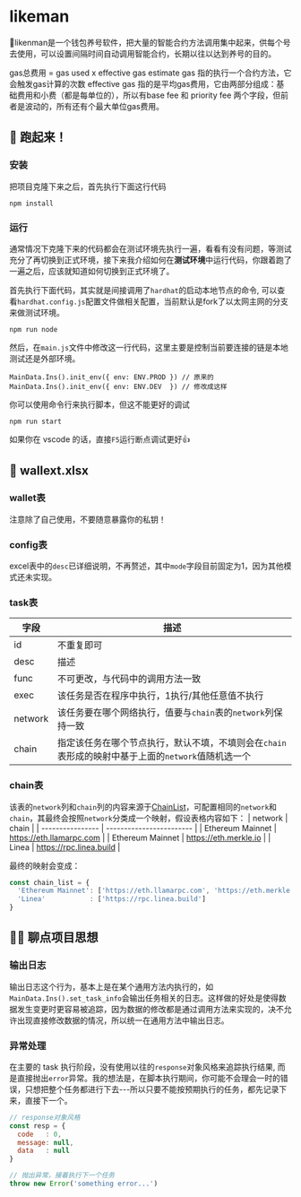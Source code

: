 # likeman
🦸likenman是一个钱包养号软件，把大量的智能合约方法调用集中起来，供每个号去使用，可以设置间隔时间自动调用智能合约，长期以往以达到养号的目的。

gas总费用 = gas used x effective gas
estimate gas  指的执行一个合约方法，它会触发gas计算的次数
effective gas 指的是平均gas费用，它由两部分组成：基础费用和小费（都是每单位的），所以有base fee 和 priority fee 两个字段，但前者是波动的，所有还有个最大单位gas费用。

## 🔧 跑起来！
### 安装
把项目克隆下来之后，首先执行下面这行代码
```
npm install
```
### 运行
通常情况下克隆下来的代码都会在测试环境先执行一遍，看看有没有问题，等测试充分了再切换到正式环境，接下来我介绍如何在**测试环境**中运行代码，你跟着跑了一遍之后，应该就知道如何切换到正式环境了。

首先执行下面代码，其实就是间接调用了`hardhat`的启动本地节点的命令, 可以查看`hardhat.config.js`配置文件做相关配置，当前默认是fork了以太网主网的分支来做测试环境。
```
npm run node
```
然后，在`main.js`文件中修改这一行代码，这里主要是控制当前要连接的链是本地测试还是外部环境。
```
MainData.Ins().init_env({ env: ENV.PROD }) // 原来的
MainData.Ins().init_env({ env: ENV.DEV  }) // 修改成这样
```
你可以使用命令行来执行脚本，但这不能更好的调试
```
npm run start
```
如果你在 vscode 的话，直接`F5`运行断点调试更好👍

## 🦌 wallext.xlsx
### wallet表
注意除了自己使用，不要随意暴露你的私钥！

### config表
excel表中的`desc`已详细说明，不再赘述，其中`mode`字段目前固定为1，因为其他模式还未实现。

### task表
| 字段  | 描述 |
| ---- | --- |
| id      | 不重复即可|
| desc    | 描述 |
| func    | 不可更改，与代码中的调用方法一致 |
| exec    | 该任务是否在程序中执行，1执行/其他任意值不执行 |
| network | 该任务要在哪个网络执行，值要与`chain`表的`network`列保持一致 |
| chain   | 指定该任务在哪个节点执行，默认不填，不填则会在`chain`表形成的映射中基于上面的`network`值随机选一个 |

### chain表
该表的`network`列和`chain`列的内容来源于[ChainList](https://chainlist.org/)，可配置相同的`network`和`chain`，其最终会按照`network`分类成一个映射，假设表格内容如下：
| network          | chain                    |
| ---------------- | ------------------------ |
| Ethereum Mainnet | https://eth.llamarpc.com |
| Ethereum Mainnet | https://eth.merkle.io	  |
| Linea            | https://rpc.linea.build  |

最终的映射会变成：
```javascript
const chain_list = {
  'Ethereum Mainnet': ['https://eth.llamarpc.com', 'https://eth.merkle.io'],
  'Linea'           : ['https://rpc.linea.build']
}
```

## 🧑‍🌾 聊点项目思想
### 输出日志
输出日志这个行为，基本上是在某个通用方法内执行的，如`MainData.Ins().set_task_info`会输出任务相关的日志。这样做的好处是使得数据发生变更时更容易被追踪，因为数据的修改都是通过调用方法来实现的，决不允许出现直接修改数据的情况，所以统一在通用方法中输出日志。
### 异常处理
在主要的 task 执行阶段，没有使用以往的`response`对象风格来追踪执行结果, 而是直接抛出`error`异常。我的想法是，在脚本执行期间，你可能不会理会一时的错误，只想把整个任务都进行下去---所以只要不能按预期执行的任务，都先记录下来，直接下一个。
```javascript
// response对象风格
const resp = {
  code   : 0,
  message: null,
  data   : null
}

// 抛出异常，接着执行下一个任务
throw new Error('something error...')
```